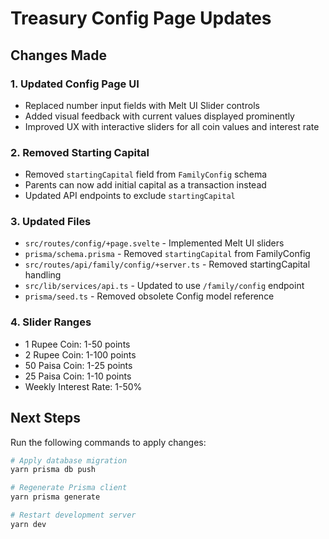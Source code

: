 # Treasury Config Page Updates

## Changes Made

### 1. Updated Config Page UI
- Replaced number input fields with Melt UI Slider controls
- Added visual feedback with current values displayed prominently
- Improved UX with interactive sliders for all coin values and interest rate

### 2. Removed Starting Capital
- Removed `startingCapital` field from `FamilyConfig` schema
- Parents can now add initial capital as a transaction instead
- Updated API endpoints to exclude `startingCapital`

### 3. Updated Files
- `src/routes/config/+page.svelte` - Implemented Melt UI sliders
- `prisma/schema.prisma` - Removed `startingCapital` from FamilyConfig
- `src/routes/api/family/config/+server.ts` - Removed startingCapital handling
- `src/lib/services/api.ts` - Updated to use `/family/config` endpoint
- `prisma/seed.ts` - Removed obsolete Config model reference

### 4. Slider Ranges
- 1 Rupee Coin: 1-50 points
- 2 Rupee Coin: 1-100 points
- 50 Paisa Coin: 1-25 points
- 25 Paisa Coin: 1-10 points
- Weekly Interest Rate: 1-50%

## Next Steps

Run the following commands to apply changes:

```bash
# Apply database migration
yarn prisma db push

# Regenerate Prisma client
yarn prisma generate

# Restart development server
yarn dev
```
